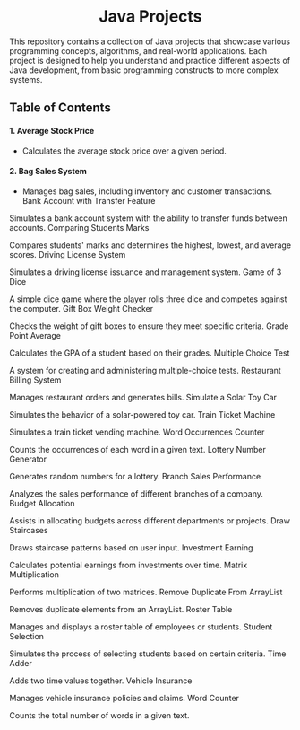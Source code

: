 <h1 align="center">Java Projects</h1>

This repository contains a collection of Java projects that showcase various programming concepts, algorithms, and real-world applications. Each project is designed to help you understand and practice different aspects of Java development, from basic programming constructs to more complex systems.

## Table of Contents
#### 1.  Average Stock Price
 - Calculates the average stock price over a given period.
#### 2.  Bag Sales System

 - Manages bag sales, including inventory and customer transactions.
Bank Account with Transfer Feature

Simulates a bank account system with the ability to transfer funds between accounts.
Comparing Students Marks

Compares students' marks and determines the highest, lowest, and average scores.
Driving License System

Simulates a driving license issuance and management system.
Game of 3 Dice

A simple dice game where the player rolls three dice and competes against the computer.
Gift Box Weight Checker

Checks the weight of gift boxes to ensure they meet specific criteria.
Grade Point Average

Calculates the GPA of a student based on their grades.
Multiple Choice Test

A system for creating and administering multiple-choice tests.
Restaurant Billing System

Manages restaurant orders and generates bills.
Simulate a Solar Toy Car

Simulates the behavior of a solar-powered toy car.
Train Ticket Machine

Simulates a train ticket vending machine.
Word Occurrences Counter

Counts the occurrences of each word in a given text.
Lottery Number Generator

Generates random numbers for a lottery.
Branch Sales Performance

Analyzes the sales performance of different branches of a company.
Budget Allocation

Assists in allocating budgets across different departments or projects.
Draw Staircases

Draws staircase patterns based on user input.
Investment Earning

Calculates potential earnings from investments over time.
Matrix Multiplication

Performs multiplication of two matrices.
Remove Duplicate From ArrayList

Removes duplicate elements from an ArrayList.
Roster Table

Manages and displays a roster table of employees or students.
Student Selection

Simulates the process of selecting students based on certain criteria.
Time Adder

Adds two time values together.
Vehicle Insurance

Manages vehicle insurance policies and claims.
Word Counter

Counts the total number of words in a given text.
